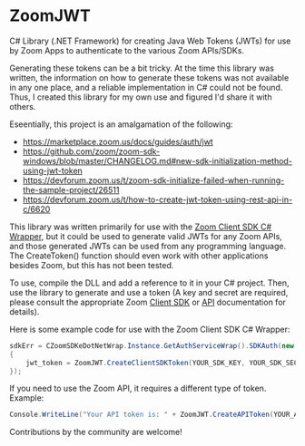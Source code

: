 # ZoomJWT
C# Library (.NET Framework) for creating Java Web Tokens (JWTs) for use by Zoom Apps to authenticate to the various Zoom APIs/SDKs.

Generating these tokens can be a bit tricky.  At the time this library was written, the information on how to generate these tokens was not available in any one place, and a reliable implementation in C# could not be found.  Thus, I created this library for my own use and figured I'd share it with others.

Eseentially, this project is an amalgamation of the following:
* https://marketplace.zoom.us/docs/guides/auth/jwt
* https://github.com/zoom/zoom-sdk-windows/blob/master/CHANGELOG.md#new-sdk-initialization-method-using-jwt-token
* https://devforum.zoom.us/t/zoom-sdk-initialize-failed-when-running-the-sample-project/26511
* https://devforum.zoom.us/t/how-to-create-jwt-token-using-rest-api-in-c/6620

This library was written primarily for use with the [Zoom Client SDK C# Wrapper](https://marketplace.zoom.us/docs/sdk/native-sdks/windows/c-sharp-wrapper), but it could be used to generate valid JWTs for any Zoom APIs, and those generated JWTs can be used from any programming language.  The CreateToken() function should even work with other applications besides Zoom, but this has not been tested.

To use, compile the DLL and add a reference to it in your C# project.  Then, use the library to generate and use a token (A key and secret are required, please consult the appropriate Zoom [Client SDK](https://marketplace.zoom.us/docs/sdk/native-sdks/introduction) or [API](https://marketplace.zoom.us/docs/guides/auth/jwt#key-secret) documentation for details).

Here is some example code for use with the Zoom Client SDK C# Wrapper:
```C#
sdkErr = CZoomSDKeDotNetWrap.Instance.GetAuthServiceWrap().SDKAuth(new AuthContext()
{
    jwt_token = ZoomJWT.CreateClientSDKToken(YOUR_SDK_KEY, YOUR_SDK_SECRET),
});
```

If you need to use the Zoom API, it requires a different type of token.  Example:
```C#
Console.WriteLine("Your API token is: " + ZoomJWT.CreateAPIToken(YOUR_API_KEY, YOUR_API_SECRET));
```

Contributions by the community are welcome!
